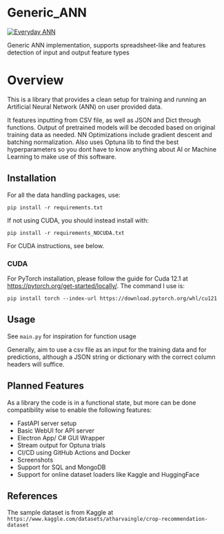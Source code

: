 # Generic_ANN
[![Everyday ANN](https://github.com/UdarGIT829/Everyday_ANN/actions/workflows/Everyday-ANN.yml/badge.svg)](https://github.com/UdarGIT829/Everyday_ANN/actions/workflows/Everyday-ANN.yml)

Generic ANN implementation, supports spreadsheet-like and features detection of input and output feature types

# Overview
This is a library that provides a clean setup for training and running an Artificial Neural Network (ANN) on user provided data.

It features inputting from CSV file, as well as JSON and Dict through functions. Output of pretrained models will be decoded based on original training data as needed.
NN Optimizations include gradient descent and batching normalization. Also uses Optuna lib to find the best hyperparameters so you dont have to know anything about AI or Machine Learning to make use of this software. 

## Installation

For all the data handling packages, use:
```
pip install -r requirements.txt
```

If not using CUDA, you should instead install with:
```
pip install -r requirements_NOCUDA.txt
```
For CUDA instructions, see below.

### CUDA
For PyTorch installation, please follow the guide for Cuda 12.1 at https://pytorch.org/get-started/locally/.
The command I use is: 
```
pip install torch --index-url https://download.pytorch.org/whl/cu121
```

## Usage
See `main.py` for inspiration for function usage

Generally, aim to use a csv file as an input for the training data and for predictions, although a JSON string or dictionary with the correct column headers will suffice. 

## Planned Features

As a library the code is in a functional state, but more can be done compatibility wise to enable the following features:
- FastAPI server setup
- Basic WebUI for API server
- Electron App/ C# GUI Wrapper
- Stream output for Optuna trials
- CI/CD using GitHub Actions and Docker
- Screenshots
- Support for SQL and MongoDB
- Support for online dataset loaders like Kaggle and HuggingFace 

## References
The sample dataset is from Kaggle at `https://www.kaggle.com/datasets/atharvaingle/crop-recommendation-dataset`